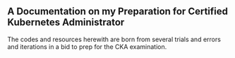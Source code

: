 A Documentation on my Preparation for Certified Kubernetes Administrator
----
The codes and resources herewith are born from several trials and errors and iterations in a bid to prep for the CKA examination.